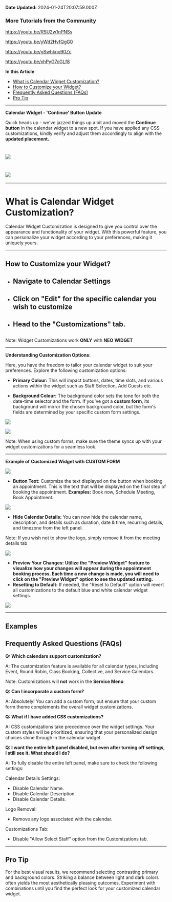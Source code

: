 **Date Updated:** 2024-01-24T20:07:59.000Z

### More Tutorials from the Community

<https://youtu.be/RSU2w1qPNSs>

<https://youtu.be/yWd2HvfQgG0>

<https://youtu.be/gSwhkno90Zc>

<https://youtu.be/xhPyG7cGLf8>

  
**In this Article**[](#IMPORTANT!!!)[](#What-is-Calendar-Widget-Customization?)

* [What is Calendar Widget Customization?](#What-is-Calendar-Widget-Customization?)[](#How-to-Customize-your-Widget?)
* [How to Customize your Widget?](#How-to-Customize-your-Widget?)[](#Frequently-Asked-Questions-%28FAQs%29)
* [Frequently Asked Questions (FAQs)](#Frequently-Asked-Questions-%28FAQs%29)[](#Pro-Tip)
* [Pro Tip](#Pro-Tip)

---

**Calendar Widget - 'Continue' Button Update**  
  
Quick heads up - we've jazzed things up a bit and moved the **Continue button** in the calendar widget to a new spot. If you have applied any CSS customizations, kindly verify and adjust them accordingly to align with the **updated placement.**

# **![](https://s3.amazonaws.com/cdn.freshdesk.com/data/helpdesk/attachments/production/155014897818/original/gjK47oHkNCfIh1EE1GujIBvd3VT6uyg_Vg.png?1702299491)**

# **![](https://s3.amazonaws.com/cdn.freshdesk.com/data/helpdesk/attachments/production/155014897647/original/xQ9cBD4JkovK-dPivscHoaZTnruf6fRZAg.png?1702299406)**

---

# What is Calendar Widget Customization?

Calendar Widget Customization is designed to give you control over the appearance and functionality of your widget. With this powerful feature, you can personalize your widget according to your preferences, making it uniquely yours. 

---

## How to Customize your Widget?

* ## Navigate to Calendar Settings
* ## Click on "Edit" for the specific calendar you wish to customize
* ## Head to the "Customizations" tab.

  
## 

Note: Widget Customizations work **ONLY** with **NEO** **WIDGET**

---

**Understanding Customization Options:**

  
Here, you have the freedom to tailor your calendar widget to suit your preferences. Explore the following customization options:

* **Primary Colour:** This will impact buttons, dates, time slots, and various actions within the widget such as Staff Selection, Add Guests etc.

  
* **Background Colour:** The background color sets the tone for both the date-time selector and the form. If you've got a **custom form**, its background will mirror the chosen background color, but the form's fields are determined by your specific custom form settings.

  
![](https://s3.amazonaws.com/cdn.freshdesk.com/data/helpdesk/attachments/production/155014006095/original/NJAVE46q85aAL4fkmXnC4ppgKsH9vmx5XA.png?1701335069)

  
![](https://s3.amazonaws.com/cdn.freshdesk.com/data/helpdesk/attachments/production/155014398017/original/XvNYZLuXiGZTLY-WH9ch3Jt2Lei0XtfQmA.png?1701774357)
  
  
Note: When using custom forms, make sure the theme syncs up with your widget customizations for a seamless look.

---

**Example of** **Customized Widget with CUSTOM FORM**

![](https://s3.amazonaws.com/cdn.freshdesk.com/data/helpdesk/attachments/production/155014014926/original/zLgNtEM6IsBh8QNfvYInGPsjbAKYbrSO0g.png?1701338728)

* **Button Text:** Customize the text displayed on the button when booking an appointment. This is the text that will be displayed on the final step of booking the appointment. **Examples:** Book now, Schedule Meeting, Book Appointment.

  
![](https://s3.amazonaws.com/cdn.freshdesk.com/data/helpdesk/attachments/production/155014007583/original/aDiDCOr27lN0jT77qxYPGn_v9_Wz3Bc1Bw.png?1701335595)

  
* **Hide Calendar Details:** You can now hide the calendar name, description, and details such as duration, date & time, recurring details, and timezone from the left panel.

  
Note: If you wish not to show the logo, simply remove it from the meeting details tab

  
![](https://s3.amazonaws.com/cdn.freshdesk.com/data/helpdesk/attachments/production/155014398556/original/SsBTXgr3tI0qRumH1PL4AdbJNGSDBnrWIQ.png?1701774492)  

* **Preview Your Changes:** **Utilize the "Preview Widget" feature to visualize how your changes will appear during the appointment booking process. Each time a new change is made, you will need to click on the "Preview Widget" option to see the updated setting.**
* **Resetting to Default:** If needed, the "Reset to Default" option will revert all customizations to the default blue and white calendar widget settings.

  
![](https://s3.amazonaws.com/cdn.freshdesk.com/data/helpdesk/attachments/production/155014008386/original/1VCnPDtft7VclBxvCMTAZoZIjroZE_xmhw.png?1701336017)

---

## **Examples**

  
## **Frequently Asked Questions (FAQs)**

**Q: Which calendars support customization?**

A: The customization feature is available for all calendar types, including Event, Round Robin, Class Booking, Collective, and Service Calendars.

Note: Customizations will **not** work in the **Service Menu**

  
**Q: Can I incorporate a custom form?**

A: Absolutely! You can add a custom form, but ensure that your custom form theme complements the overall widget customizations.

**Q: What if I have added CSS customizations?**

  
A: CSS customizations take precedence over the widget settings. Your custom styles will be prioritized, ensuring that your personalized design choices shine through in the calendar widget

  
**Q: I want the entire left panel disabled, but even after turning off settings, I still see it. What should I do?**

  
A: To fully disable the entire left panel, make sure to check the following settings:

  
Calendar Details Settings:

* Disable Calendar Name.
* Disable Calendar Description.
* Disable Calendar Details.

  
Logo Removal:

* Remove any logo associated with the calendar.

  
Customizations Tab:

* Disable "Allow Select Staff" option from the Customizations tab.

---

## **Pro Tip**

For the best visual results, we recommend selecting contrasting primary and background colors. Striking a balance between light and dark colors often yields the most aesthetically pleasing outcomes. Experiment with combinations until you find the perfect look for your customized calendar widget.